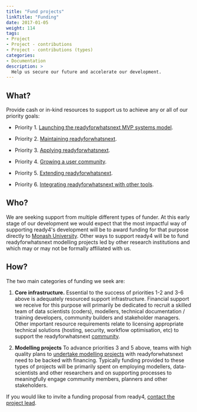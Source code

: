 ```yaml
---
title: "Fund projects"
linkTitle: "Funding"
date: 2017-01-05
weight: 114
tags:
- Project
- Project - contributions
- Project - contributions (types)
categories:
- Documentation
description: >
  Help us secure our future and accelerate our development.
---
```


## What?
Provide cash or in-kind resources to support us to achieve any or all of our priority goals: 

- Priority 1. [Launching the readyforwhatsnext MVP systems model](/docs/contribution-guidelines/priorities/launch/).

- Priority 2. [Maintaining readyforwhatsnext](/docs/contribution-guidelines/priorities/curate/).

- Priority 3. [Applying readyforwhatsnext](/docs/contribution-guidelines/priorities/apply/).

- Priority 4. [Growing a user community](/docs/contribution-guidelines/priorities/support/).

- Priority 5. [Extending readyforwhatsnext](/docs/contribution-guidelines/priorities/extend/).

- Priority 6. [Integrating readyforwhatsnext with other tools](/docs/contribution-guidelines/priorities/integrate/).

## Who?
We are seeking support from multiple different types of funder. At this early stage of our development we would expect that the most impactful way of supporting ready4's development will be to award funding for that purpose directly to [Monash University](https://research.monash.edu/en/organisations/sphpm-health-economics-group). Other ways to support ready4 will be to fund readyforwhatsnext modelling projects led by other research institutions and which may or may not be formally affiliated with us. 

## How?
The two main categories of funding we seek are:

1. **Core infrastructure.** Essential to the success of priorities 1-2 and 3-6 above is adequately resourced support infrastructure. Financial support we receive for this purpose will primarily be dedicated to recruit a skilled team of data scientists (coders), modellers, technical documentation / training developers, community builders and stakeholder managers. Other important resource requirements relate to licensing appropriate technical solutions (hosting, security, workflow optimisation, etc) to support the readyforwhatsnext [community](/community/).

2. **Modelling projects** To advance priorities 3 and 5 above, teams with high quality plans to [undertake modelling projects](/docs/contribution-guidelines/contribution-types/use/) with readyforwhatsnext need to be backed with financing. Typically funding provided to these types of projects will be primarily spent on employing modellers, data-scientists and other researchers and on supporting processes to meaningfully engage community members, planners and other stakeholders.

If you would like to invite a funding proposal from ready4, [contact the project lead](https://mph-economist.netlify.app/#contact). 
